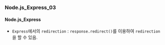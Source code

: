 ### Node.js_Express_03

#### Node.js_Express
- `Express`에서의 `redirection` : `response.redirect()`를 이용하여 `redirection`을 할 수 있음.
